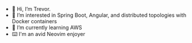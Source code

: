 - 👋 Hi, I’m Trevor.
- 👀 I’m interested in Spring Boot, Angular, and distributed topologies with Docker containers
- 🌱 I’m currently learning AWS
- ⌨️ I'm an avid Neovim enjoyer
